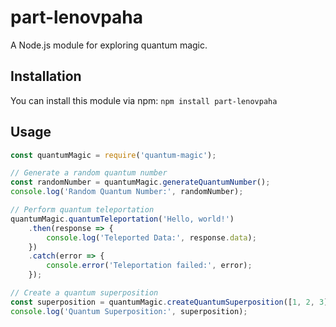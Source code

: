 # part-lenovpaha

A Node.js module for exploring quantum magic.

## Installation

You can install this module via npm: `npm install part-lenovpaha`

## Usage
```javascript
const quantumMagic = require('quantum-magic');

// Generate a random quantum number
const randomNumber = quantumMagic.generateQuantumNumber();
console.log('Random Quantum Number:', randomNumber);

// Perform quantum teleportation
quantumMagic.quantumTeleportation('Hello, world!')
    .then(response => {
        console.log('Teleported Data:', response.data);
    })
    .catch(error => {
        console.error('Teleportation failed:', error);
    });

// Create a quantum superposition
const superposition = quantumMagic.createQuantumSuperposition([1, 2, 3]);
console.log('Quantum Superposition:', superposition);
```

